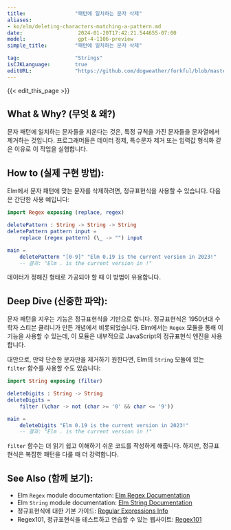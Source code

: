 ```yaml
---
title:                "패턴에 일치하는 문자 삭제"
aliases:
- ko/elm/deleting-characters-matching-a-pattern.md
date:                  2024-01-20T17:42:21.544655-07:00
model:                 gpt-4-1106-preview
simple_title:         "패턴에 일치하는 문자 삭제"

tag:                  "Strings"
isCJKLanguage:        true
editURL:              "https://github.com/dogweather/forkful/blob/master/content/ko/elm/deleting-characters-matching-a-pattern.md"
---
```


{{< edit_this_page >}}

## What & Why? (무엇 & 왜?)
문자 패턴에 일치하는 문자들을 지운다는 것은, 특정 규칙을 가진 문자들을 문자열에서 제거하는 것입니다. 프로그래머들은 데이터 정제, 특수문자 제거 또는 입력값 형식화 같은 이유로 이 작업을 실행합니다.

## How to (실제 구현 방법):
Elm에서 문자 패턴에 맞는 문자를 삭제하려면, 정규표현식을 사용할 수 있습니다. 다음은 간단한 사용 예입니다:

```Elm
import Regex exposing (replace, regex)

deletePattern : String -> String -> String
deletePattern pattern input =
    replace (regex pattern) (\_ -> "") input

main =
    deletePattern "[0-9]" "Elm 0.19 is the current version in 2023!" 
    -- 결과: "Elm . is the current version in !"
```

데이터가 정해진 형태로 가공되야 할 때 이 방법이 유용합니다.

## Deep Dive (신중한 파악):
문자 패턴을 지우는 기능은 정규표현식을 기반으로 합니다. 정규표현식은 1950년대 수학자 스티븐 클리니가 만든 개념에서 비롯되었습니다. Elm에서는 `Regex` 모듈을 통해 이 기능을 사용할 수 있는데, 이 모듈은 내부적으로 JavaScript의 정규표현식 엔진을 사용합니다.

대안으로, 만약 단순한 문자만을 제거하기 원한다면, Elm의 `String` 모듈에 있는 `filter` 함수를 사용할 수도 있습니다:

```Elm
import String exposing (filter)

deleteDigits : String -> String
deleteDigits = 
    filter (\char -> not (char >= '0' && char <= '9'))

main =
    deleteDigits "Elm 0.19 is the current version in 2023!" 
    -- 결과: "Elm . is the current version in !"
```

`filter` 함수는 더 읽기 쉽고 이해하기 쉬운 코드를 작성하게 해줍니다. 하지만, 정규표현식은 복잡한 패턴을 다룰 때 더 강력합니다.

## See Also (함께 보기):
- Elm `Regex` module documentation: [Elm Regex Documentation](https://package.elm-lang.org/packages/elm/regex/latest/)
- Elm `String` module documentation: [Elm String Documentation](https://package.elm-lang.org/packages/elm/core/latest/String)
- 정규표현식에 대한 기본 가이드: [Regular Expressions Info](https://www.regular-expressions.info/)
- Regex101, 정규표현식을 테스트하고 연습할 수 있는 웹사이트: [Regex101](https://regex101.com/)
